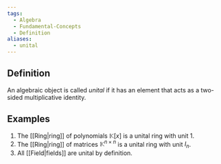 ```yaml
---
tags:
  - Algebra
  - Fundamental-Concepts
  - Definition
aliases:
  - unital
---
```

## Definition

An algebraic object is called *unital* if it has an element that acts as a two-sided multiplicative identity.

## Examples

1. The [[Ring|ring]] of polynomials $\mathbb{K}[x]$ is a unital ring with unit $1$.
2. The [[Ring|ring]] of matrices $\mathbb{K}^{n \times n}$ is a unital ring with unit $I_{n}$.
3. All [[Field|fields]] are unital by definition.